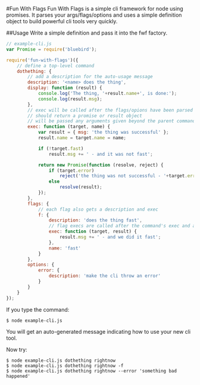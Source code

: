 #Fun With Flags
Fun With Flags is a simple cli framework for node using promises. It parses your args/flags/options and uses a simple definition object to build powerful cli tools very quickly.

##Usage
Write a simple definition and pass it into the fwf factory.
```javascript
// example-cli.js
var Promise = require('bluebird');

require('fun-with-flags')({
    // define a top-level command
    dothething: {
        // add a description for the auto-usage message
        description: '<name> does the thing',
        display: function (result) {
            console.log('The thing, '+result.name+', is done:');
            console.log(result.msg);
        },
        // exec will be called after the flags/opions have been parsed into the target
        // should return a promise or result object
        // will be passed any arguments given beyond the parent command
        exec: function (target, name) {
            var result = { msg: 'the thing was successful' };
            result.name = target.name = name;

            if (!target.fast)
                result.msg += ' - and it was not fast';

            return new Promise(function (resolve, reject) {
                if (target.error)
                    reject('the thing was not successful - '+target.error);
                else
                    resolve(result);
            });
        },
        flags: {
            // each flag also gets a description and exec
            f: {
                description: 'does the thing fast',
                // flag execs are called after the command's exec and are passed the target and result
                exec: function (target, result) {
                    result.msg += ' - and we did it fast';
                },
                name: 'fast'
            }
        },
        options: {
            error: {
                description: 'make the cli throw an error'
            }
        }
    }
});
```

If you type the command:
```
$ node example-cli.js
```
You will get an auto-generated message indicating how to use your new cli tool.

Now try:

```
$ node example-cli.js dothething rightnow 
$ node example-cli.js dothething rightnow -f
$ node example-cli.js dothething rightnow --error 'something bad happened'
```
